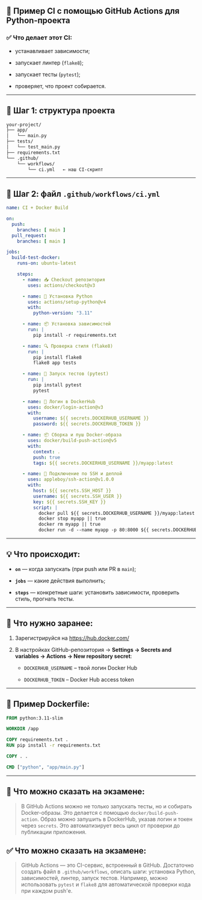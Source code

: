 
## 🚀 Пример CI с помощью GitHub Actions для Python-проекта

### ✅ Что делает этот CI:

- устанавливает зависимости;
    
- запускает линтер (`flake8`);
    
- запускает тесты (`pytest`);
    
- проверяет, что проект собирается.
    

---

## 📁 Шаг 1: структура проекта

```bash
your-project/
├── app/
│   └── main.py
├── tests/
│   └── test_main.py
├── requirements.txt
└── .github/
    └── workflows/
        └── ci.yml   ← наш CI-скрипт
```

---

## 📝 Шаг 2: файл `.github/workflows/ci.yml`

```yaml
name: CI + Docker Build

on:
  push:
    branches: [ main ]
  pull_request:
    branches: [ main ]

jobs:
  build-test-docker:
    runs-on: ubuntu-latest

    steps:
      - name: 📥 Checkout репозитория
        uses: actions/checkout@v3

      - name: 🐍 Установка Python
        uses: actions/setup-python@v4
        with:
          python-version: "3.11"

      - name: 📦 Установка зависимостей
        run: |
          pip install -r requirements.txt

      - name: 🔍 Проверка стиля (flake8)
        run: |
          pip install flake8
          flake8 app tests

      - name: 🧪 Запуск тестов (pytest)
        run: |
          pip install pytest
          pytest

      - name: 🐳 Логин в DockerHub
        uses: docker/login-action@v3
        with:
          username: ${{ secrets.DOCKERHUB_USERNAME }}
          password: ${{ secrets.DOCKERHUB_TOKEN }}

      - name: 📦 Сборка и пуш Docker-образа
        uses: docker/build-push-action@v5
        with:
          context: .
          push: true
          tags: ${{ secrets.DOCKERHUB_USERNAME }}/myapp:latest

      - name: 📡 Подключение по SSH и деплой
        uses: appleboy/ssh-action@v1.0.0
        with:
          host: ${{ secrets.SSH_HOST }}
          username: ${{ secrets.SSH_USER }}
          key: ${{ secrets.SSH_KEY }}
          script: |
            docker pull ${{ secrets.DOCKERHUB_USERNAME }}/myapp:latest
            docker stop myapp || true
            docker rm myapp || true
            docker run -d --name myapp -p 80:8000 ${{ secrets.DOCKERHUB_USERNAME }}/myapp:latest


```

---

## 💡 Что происходит:

- **`on`** — когда запускать (при push или PR в `main`);
    
- **`jobs`** — какие действия выполнить;
    
- **`steps`** — конкретные шаги: установить зависимости, проверить стиль, прогнать тесты.
    

---

## 📌 Что нужно заранее:

1. Зарегистрируйся на https://hub.docker.com/
    
2. В настройках GitHub-репозитория → **Settings → Secrets and variables → Actions → New repository secret**:
    
    - `DOCKERHUB_USERNAME` – твой логин Docker Hub
        
    - `DOCKERHUB_TOKEN` – Docker Hub access token
        

---

## 🧱 Пример Dockerfile:

```dockerfile
FROM python:3.11-slim

WORKDIR /app

COPY requirements.txt .
RUN pip install -r requirements.txt

COPY . .

CMD ["python", "app/main.py"]
```

---

## 📝 Что можно сказать на экзамене:

> В GitHub Actions можно не только запускать тесты, но и собирать Docker-образы. Это делается с помощью `docker/build-push-action`. Образ можно запушить в DockerHub, указав логин и токен через `secrets`. Это автоматизирует весь цикл от проверки до публикации приложения.
## ✅ Что можно сказать на экзамене:

> GitHub Actions — это CI-сервис, встроенный в GitHub. Достаточно создать файл в `.github/workflows`, описать шаги: установка Python, зависимостей, линтер, запуск тестов. Например, можно использовать `pytest` и `flake8` для автоматической проверки кода при каждом push'е.
